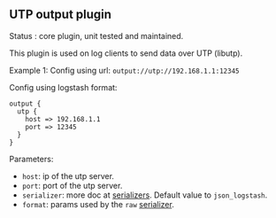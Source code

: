 UTP output plugin
---

Status : core plugin, unit tested and maintained.

This plugin is used on log clients to send data over UTP (libutp).

Example 1:
Config using url: ``output://utp://192.168.1.1:12345``

Config using logstash format:
````
output {
  utp {
    host => 192.168.1.1
    port => 12345
  }
}
````

Parameters:

* ``host``: ip of the utp server.
* ``port``: port of the utp server.
* ``serializer``: more doc at [serializers](serializers.md). Default value to ``json_logstash``.
* ``format``: params used by the ``raw`` [serializer](serializers.md).
